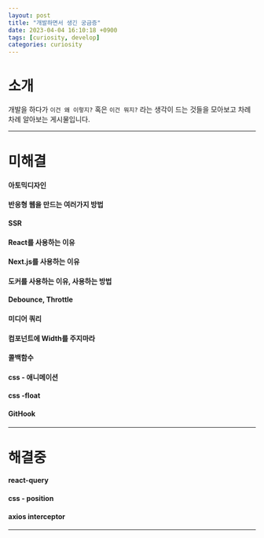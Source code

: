 ```yaml
---
layout: post
title: "개발하면서 생긴 궁금증"
date: 2023-04-04 16:10:18 +0900
tags: [curiosity, develop]
categories: curiosity
---
```


# 소개
개발을 하다가 `이건 왜 이렇지?` 혹은 `이건 뭐지?` 라는 생각이 드는 것들을 모아보고 차례차례 알아보는 게시물입니다.

---
# 미해결
#### 아토믹디자인
#### 반응형 웹을 만드는 여러가지 방법 
#### SSR
#### React를 사용하는 이유 
#### Next.js를 사용하는 이유
#### 도커를 사용하는 이유, 사용하는 방법
#### Debounce, Throttle
#### 미디어 쿼리 
#### 컴포넌트에 Width를 주지마라
#### 콜백함수
#### css - 애니메이션  
#### css -float
#### GitHook
---

# 해결중
#### react-query
#### css - position
#### axios interceptor

---

